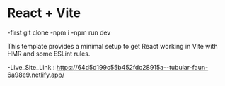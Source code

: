 # React + Vite
-first git clone 
-npm i
-npm run dev 

This template provides a minimal setup to get React working in Vite with HMR and some ESLint rules.

-Live_Site_Link : https://64d5d199c55b452fdc28915a--tubular-faun-6a98e9.netlify.app/
